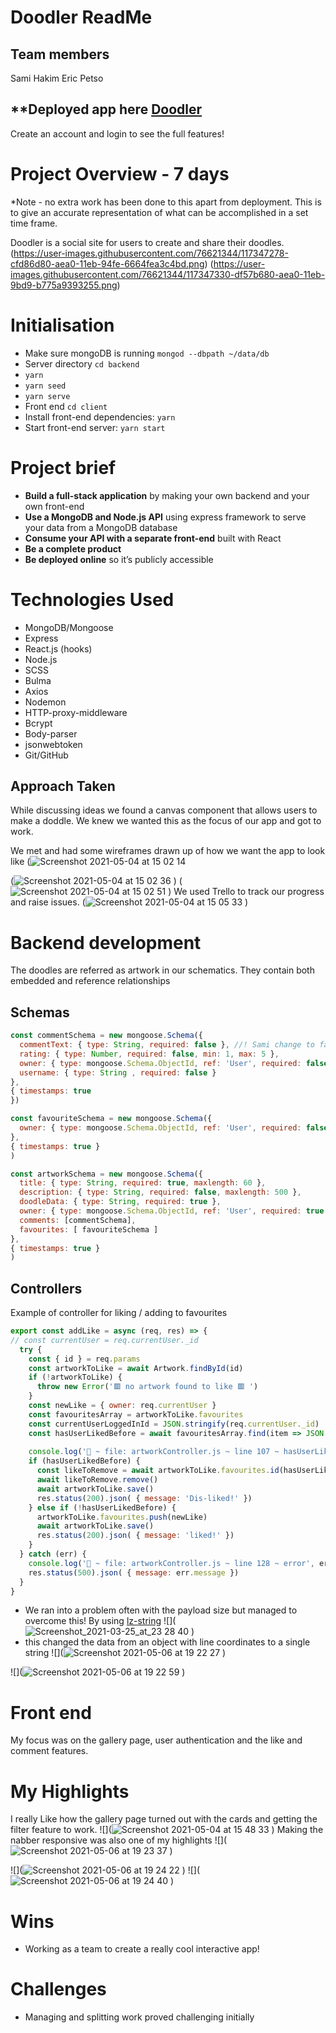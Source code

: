 # Doodler ReadMe 
## Team members
Sami Hakim 
Eric Petso
## **Deployed app here [Doodler](https://doodler.netlify.app/)
Create an account and login to see the full features! 
# Project Overview - 7 days
*Note - no extra work has been done to this apart from deployment. This is to give an accurate representation of what can be accomplished in a set time frame.

Doodler is a social site for users to create and share their doodles. 
(https://user-images.githubusercontent.com/76621344/117347278-cfd86d80-aea0-11eb-94fe-6664fea3c4bd.png)
(https://user-images.githubusercontent.com/76621344/117347330-df57b680-aea0-11eb-9bd9-b775a9393255.png)


# Initialisation

* Make sure mongoDB is running  `mongod --dbpath ~/data/db`
* Server directory  `cd backend`
* `yarn`
* `yarn seed`
* `yarn serve`
* Front end  `cd client`
* Install front-end dependencies: `yarn`
* Start front-end server: `yarn start`

# Project brief
* **Build a full-stack application** by making your own backend and your own front-end
* **Use a MongoDB and Node.js API** using express framework to serve your data from a MongoDB database
* **Consume your API with a separate front-end** built with React
* **Be a complete product** 
* **Be deployed online** so it’s publicly accessible
# Technologies Used
* MongoDB/Mongoose
* Express
* React.js (hooks)
* Node.js
* SCSS
* Bulma
* Axios
* Nodemon
* HTTP-proxy-middleware
* Bcrypt
* Body-parser
* jsonwebtoken
* Git/GitHub

## Approach Taken 
While discussing ideas we found a canvas component that allows users to make a doddle. We knew we wanted this as the focus of our app and got to work. 

We met and had some wireframes drawn up of how we want the app to look like
(![Screenshot 2021-05-04 at 15 02 14](https://user-images.githubusercontent.com/76621344/117347413-feeedf00-aea0-11eb-9e10-3bae4086906a.png)

(![Screenshot 2021-05-04 at 15 02 36](https://user-images.githubusercontent.com/76621344/117347353-e8e11e80-aea0-11eb-83aa-149b94732de5.png)
)
(![Screenshot 2021-05-04 at 15 02 51](https://user-images.githubusercontent.com/76621344/117347367-f0a0c300-aea0-11eb-999d-5bbf5e927476.png)
)
We used Trello to track our progress and raise issues.
(![Screenshot 2021-05-04 at 15 05 33](https://user-images.githubusercontent.com/76621344/117347379-f4344a00-aea0-11eb-8636-85a235de9940.png)
)


# Backend development
The doodles are referred as artwork in our schematics. They contain both  embedded and reference relationships
## Schemas
``` javascript
const commentSchema = new mongoose.Schema({
  commentText: { type: String, required: false }, //! Sami change to false for star rating 
  rating: { type: Number, required: false, min: 1, max: 5 },
  owner: { type: mongoose.Schema.ObjectId, ref: 'User', required: false },
  username: { type: String , required: false }
},
{ timestamps: true
})

const favouriteSchema = new mongoose.Schema({
  owner: { type: mongoose.Schema.ObjectId, ref: 'User', required: false }
},
{ timestamps: true }
)

const artworkSchema = new mongoose.Schema({
  title: { type: String, required: true, maxlength: 60 },
  description: { type: String, required: false, maxlength: 500 },
  doodleData: { type: String, required: true },
  owner: { type: mongoose.Schema.ObjectId, ref: 'User', required: true  },
  comments: [commentSchema],
  favourites: [ favouriteSchema ]
},
{ timestamps: true }
)
```

## Controllers
Example of controller for liking / adding to favourites
``` javascript
export const addLike = async (req, res) => {
// const currentUser = req.currentUser._id
  try {
    const { id } = req.params
    const artworkToLike = await Artwork.findById(id)
    if (!artworkToLike) {
      throw new Error('🟥 no artwork found to like 🟥 ')
    }
    const newLike = { owner: req.currentUser }
    const favouritesArray = artworkToLike.favourites 
    const currentUserLoggedInId = JSON.stringify(req.currentUser._id)
    const hasUserLikedBefore = await favouritesArray.find(item => JSON.stringify(item.owner._id) === currentUserLoggedInId) 
    
    console.log('🐝 ~ file: artworkController.js ~ line 107 ~ hasUserLikedBefore', hasUserLikedBefore)
    if (hasUserLikedBefore) {
      const likeToRemove = await artworkToLike.favourites.id(hasUserLikedBefore._id)
      await likeToRemove.remove()
      await	artworkToLike.save()
      res.status(200).json( { message: 'Dis-liked!' })
    } else if (!hasUserLikedBefore) {
      artworkToLike.favourites.push(newLike)
      await	artworkToLike.save()
      res.status(200).json( { message: 'liked!' })
    }
  } catch (err) {
    console.log('🐝 ~ file: artworkController.js ~ line 128 ~ error', err)
    res.status(500).json( { message: err.message })
  }
}
```
* We ran into a problem often with the payload size but managed to overcome this! By using [lz-string](https://pieroxy.net/blog/pages/lz-string/guide.html)
![](![Screenshot_2021-03-25_at_23 28 40](https://user-images.githubusercontent.com/76621344/117347467-0f9f5500-aea1-11eb-8b34-39a4f0aeff95.png)
)
* this changed the data from an object with line coordinates to a single string 
![](![Screenshot 2021-05-06 at 19 22 27](https://user-images.githubusercontent.com/76621344/117347475-11691880-aea1-11eb-8ce1-8cea4686376a.png)
)

![](![Screenshot 2021-05-06 at 19 22 59](https://user-images.githubusercontent.com/76621344/117347484-14fc9f80-aea1-11eb-8bcf-7e78a246ca04.png)
)


# Front end
My focus was on the gallery page, user authentication and the like and comment features.

# My Highlights
I really Like how the gallery page turned out with the cards and getting the filter feature to work.
![](![Screenshot 2021-05-04 at 15 48 33](https://user-images.githubusercontent.com/76621344/117347501-18902680-aea1-11eb-94ed-28aa5cf69990.png)
)
Making the nabber responsive was also one of my highlights 
![](![Screenshot 2021-05-06 at 19 23 37](https://user-images.githubusercontent.com/76621344/117347537-22b22500-aea1-11eb-8299-977623cbb4e0.png)
)

![](![Screenshot 2021-05-06 at 19 24 22](https://user-images.githubusercontent.com/76621344/117347557-29d93300-aea1-11eb-88f4-6188f85064f6.png)
)
![](![Screenshot 2021-05-06 at 19 24 40](https://user-images.githubusercontent.com/76621344/117347568-2cd42380-aea1-11eb-8392-c1c25fda8a07.png)
)

# Wins 
* Working as a team to create a really cool interactive app!
# Challenges 
* Managing and splitting work proved challenging initially 


